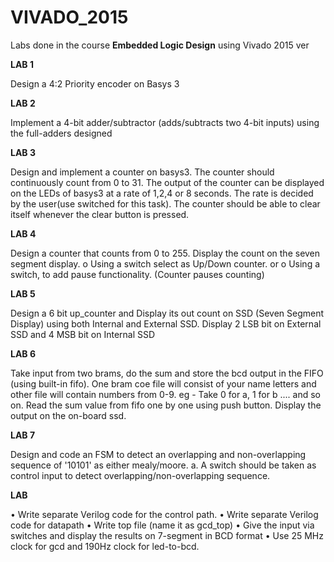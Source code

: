 # VIVADO_2015
Labs done in the course **Embedded Logic Design** using Vivado 2015 ver

**LAB 1**

Design a 4:2 Priority encoder on Basys 3

**LAB 2**

Implement a 4-bit adder/subtractor (adds/subtracts two 4-bit inputs)
using the full-adders designed

**LAB 3**

Design and implement a counter on basys3. The counter should continuously count from 0 to 31. The output of the counter can be displayed on the LEDs of basys3 at a rate of 1,2,4 or 8 seconds. The rate is decided by the user(use switched for this task). The counter should be able to clear itself whenever the clear button is pressed.

**LAB 4**
 
 Design a counter that counts from 0 to 255. Display the count on the seven segment display.
o Using a switch select as Up/Down counter. or
o Using a switch, to add pause functionality. (Counter pauses counting)

**LAB 5**

Design a 6 bit up_counter and Display its out count on SSD (Seven Segment Display) using both Internal and External SSD. Display 2 LSB bit on External SSD and 4 MSB bit on Internal SSD

**LAB 6**

Take input from two brams, do the sum and store the bcd output in the FIFO (​using built-in fifo​). One bram coe file will consist of your name letters and other file will contain numbers from 0-9. eg - Take 0 for a, 1 for b .... and so on.
Read the sum value from fifo one by one using push button. Display the output on the on-board ssd.

**LAB 7**

Design and code an FSM to detect an overlapping and non-overlapping sequence of '10101' as either mealy/moore.
a. A switch should be taken as control input to detect overlapping/non-overlapping sequence.

**LAB**

• Write separate Verilog code for the control path.
• Write separate Verilog code for datapath 
• Write top file (name it as gcd_top) 
• Give the input via switches and display the results on 7-segment in BCD format 
• Use 25 MHz clock for gcd and 190Hz clock for led-to-bcd. 

